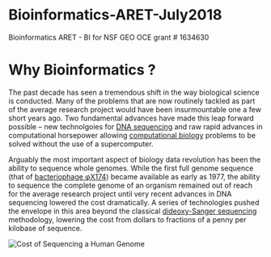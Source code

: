 # Bioinformatics-ARET-July2018
Bioinformatics ARET - BI for NSF GEO OCE grant # 1634630


# Why Bioinformatics ?

The past decade has seen a tremendous shift in the way biological science is conducted.  Many of the problems that are now routinely tackled as part of the average research project would have been insurmountable one a few short years ago.   Two fundamental advances have made this leap forward possible – new technolgoies for [DNA sequencing](https://en.wikipedia.org/wiki/DNA_sequencing) and raw rapid advances in computational horsepower allowing [computational biology](https://en.wikipedia.org/wiki/Computational_biology) problems to be solved without the use of a supercomputer.


 Arguably the most important aspect of biology data revolution has been the ability to sequence whole genomes.  While the first full genome sequence (that of [bacteriophage φX174]( https://en.wikipedia.org/wiki/Phi_X_174)) became available as early as 1977, the ability to sequence the complete genome of an organism remained out of reach for the average research project until very recent advances in DNA sequencing lowered the cost dramatically.  A series of technologies pushed the envelope in this area beyond the classical [dideoxy-Sanger sequencing]( https://en.wikipedia.org/wiki/Sanger_sequencing) methodology, lowering the cost from dollars to fractions of a penny per kilobase of sequence.
 
 
![Cost of Sequencing a Human Genome](https://upload.wikimedia.org/wikipedia/commons/thumb/e/e7/Historic_cost_of_sequencing_a_human_genome.svg/1200px-Historic_cost_of_sequencing_a_human_genome.svg.png)

